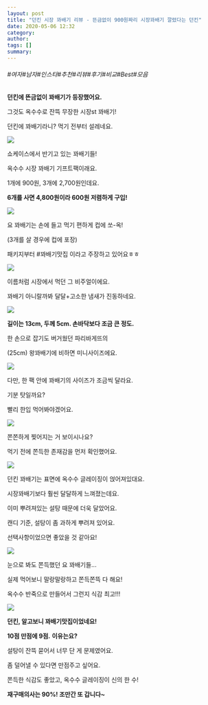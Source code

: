 ```yaml
---
layout: post
title: "던킨 시장 꽈배기 리뷰 - 뜬금없이 900원짜리 시장꽈배기 깔렸다는 던킨"
date: 2020-05-06 12:32
category: 
author: 
tags: []
summary: 
---
```


###### #여자#남자#인스타#추천#리뷰#후기#비교#Best#모음


**던킨에 뜬금없이 꽈배기가 등장했어요.**

그것도 옥수수로 잔뜩 무장한 시장st 꽈배기!

  

던킨에 꽈배기라니? 먹기 전부터 설레네요.

![](https://img1.daumcdn.net/thumb/R720x0/?fname=https%3A%2F%2Ft1.daumcdn.net%2Fliveboard%2Fdispatch%2Fef037225387b4e34a17c8a7ad1ea29f8.JPG)

쇼케이스에서 반기고 있는 꽈배기들!

옥수수 시장 꽈배기 기프트팩이래요.

  

1개에 900원, 3개에 2,700원인데요.

**6개를 사면 4,800원이라 600원 저렴하게 구입!**

![](https://img1.daumcdn.net/thumb/R720x0/?fname=https%3A%2F%2Ft1.daumcdn.net%2Fliveboard%2Fdispatch%2F5c08ff0e34b848aa95d9ad711f21c9dd.JPG)

요 꽈배기는 손에 들고 먹기 편하게 컵에 쏘-옥!

(3개를 살 경우에 컵에 포장)

  

패키지부터 #꽈배기맛집 이라고 주장하고 있어요ㅎㅎ

![](https://img1.daumcdn.net/thumb/R720x0/?fname=https%3A%2F%2Ft1.daumcdn.net%2Fliveboard%2Fdispatch%2Ffb1a3896292f4be29a402f3c25623a48.JPG)

이름처럼 시장에서 먹던 그 비주얼이에요.

꽈배기 아니랄까봐 달달+고소한 냄새가 진동하네요.

![](https://img1.daumcdn.net/thumb/R720x0/?fname=https%3A%2F%2Ft1.daumcdn.net%2Fliveboard%2Fdispatch%2Fd40369902c864a71a5b025938e3f8e51.JPG)

**길이는 13cm, 두께 5cm. 손바닥보다 조금 큰 정도.**

  

한 손으로 잡기도 버거웠던 파리바게뜨의

(25cm) 왕꽈배기에 비하면 미니사이즈에요.

![](https://img1.daumcdn.net/thumb/R720x0/?fname=https%3A%2F%2Ft1.daumcdn.net%2Fliveboard%2Fdispatch%2F1ebd767f9e184a37b2e3a1e839701105.JPG)

다만, 한 팩 안에 꽈배기의 사이즈가 조금씩 달라요.

기분 탓일까요?

  

빨리 한입 먹어봐야겠어요.

![](https://t1.daumcdn.net/liveboard/dispatch/645d6fd8f86f480cbc5e6c2ef05e5a87.gif)

쫀쫀하게 찢어지는 거 보이시나요?

먹기 전에 쫀득한 존재감을 먼저 확인했어요.

![](https://img1.daumcdn.net/thumb/R720x0/?fname=https%3A%2F%2Ft1.daumcdn.net%2Fliveboard%2Fdispatch%2F1c6a6114fe3c479ca77dcda3888ce7d5.JPG)

던킨 꽈배기는 표면에 옥수수 글레이징이 얹어져있대요.

  

시장꽈배기보다 훨씬 달달하게 느껴졌는데요.

이미 뿌려져있는 설탕 때문에 더욱 달았어요.

캔디 기준, 설탕이 좀 과하게 뿌려져 있어요.

선택사항이었으면 좋았을 것 같아요!

![](https://img1.daumcdn.net/thumb/R720x0/?fname=https%3A%2F%2Ft1.daumcdn.net%2Fliveboard%2Fdispatch%2Fb5930dde37774f47a8a072ddac960e30.JPG)

눈으로 봐도 쫀득했던 요 꽈배기들...

실제 먹어보니 말랑말랑하고 쫀득쫀뜩 다 해요!

옥수수 반죽으로 만들어서 그런지 식감 최고!!!

![](https://img1.daumcdn.net/thumb/R720x0/?fname=https%3A%2F%2Ft1.daumcdn.net%2Fliveboard%2Fdispatch%2F859c867df72947cdadc4fd5339153b1e.JPG)

**던킨, 알고보니 꽈배기맛집이었네요!**

**10점 만점에 9점.** **이유는요?**

설탕이 잔뜩 묻어서 너무 단 게 문제였어요.

좀 덜어낼 수 있다면 만점주고 싶어요.

쫀득한 식감도 좋았고, 옥수수 글레이징이 신의 한 수!

**재구매의사는 90%! 조만간 또 갑니다~**